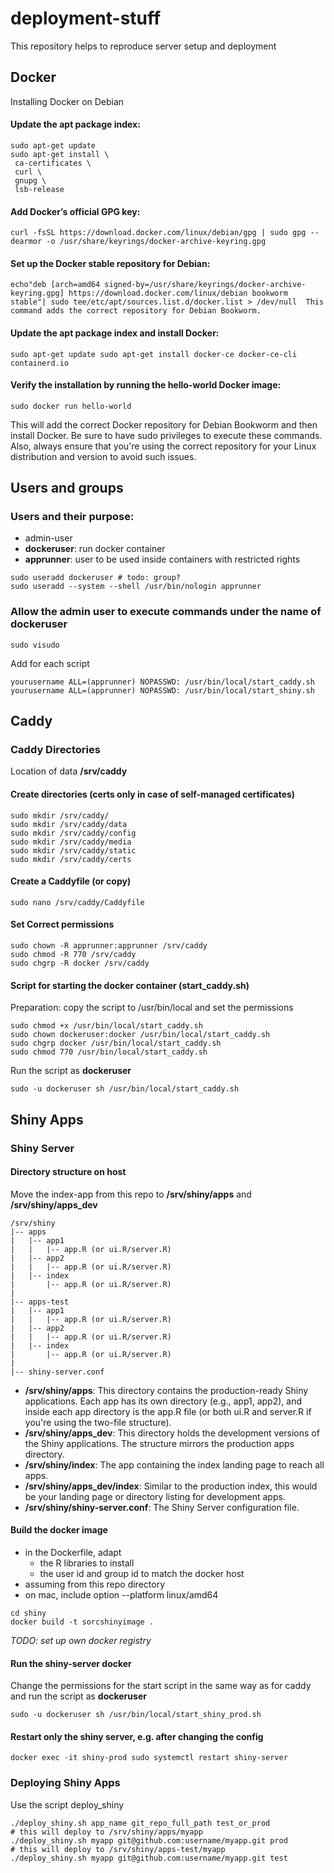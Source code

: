 # deployment-stuff
This repository helps to reproduce server setup and deployment

## Docker
Installing Docker on Debian
#### Update the apt package index:
```shell
sudo apt-get update
sudo apt-get install \
 ca-certificates \
 curl \
 gnupg \
 lsb-release
```

#### Add Docker’s official GPG key:
```shell
curl -fsSL https://download.docker.com/linux/debian/gpg | sudo gpg --dearmor -o /usr/share/keyrings/docker-archive-keyring.gpg
```
#### Set up the Docker stable repository for Debian:
```shell
echo"deb [arch=amd64 signed-by=/usr/share/keyrings/docker-archive-keyring.gpg] https://download.docker.com/linux/debian bookworm stable"| sudo tee/etc/apt/sources.list.d/docker.list > /dev/null  This command adds the correct repository for Debian Bookworm.
```
#### Update the apt package index and install Docker:
```shell
sudo apt-get update sudo apt-get install docker-ce docker-ce-cli containerd.io
```

#### Verify the installation by running the hello-world Docker image:
```shell
sudo docker run hello-world
```
This will add the correct Docker repository for Debian Bookworm and then install Docker. Be sure to have sudo privileges to execute these commands.
Also, always ensure that you're using the correct repository for your Linux distribution and version to avoid such issues.


## Users and groups
### Users and their purpose:
* admin-user
* **dockeruser**: run docker container
* **apprunner**: user to be used inside containers with restricted rights

```shell
sudo useradd dockeruser # todo: group?
sudo useradd --system --shell /usr/bin/nologin apprunner
```

### Allow the admin user to execute commands under the name of dockeruser
```shell
sudo visudo
```
Add for each script
```log
yourusername ALL=(apprunner) NOPASSWD: /usr/bin/local/start_caddy.sh
yourusername ALL=(apprunner) NOPASSWD: /usr/bin/local/start_shiny.sh
```

## Caddy
### Caddy Directories
Location of data **/srv/caddy**
#### Create directories (certs only in case of self-managed certificates)
```shell
sudo mkdir /srv/caddy/
sudo mkdir /srv/caddy/data
sudo mkdir /srv/caddy/config
sudo mkdir /srv/caddy/media
sudo mkdir /srv/caddy/static
sudo mkdir /srv/caddy/certs
```

#### Create a Caddyfile (or copy)
```shell
sudo nano /srv/caddy/Caddyfile
```

#### Set Correct permissions
```shell
sudo chown -R apprunner:apprunner /srv/caddy
sudo chmod -R 770 /srv/caddy
sudo chgrp -R docker /srv/caddy
```

#### Script for starting the docker container (start_caddy.sh)
Preparation: copy the script to /usr/bin/local and set the permissions
```shell
sudo chmod +x /usr/bin/local/start_caddy.sh
sudo chown dockeruser:docker /usr/bin/local/start_caddy.sh
sudo chgrp docker /usr/bin/local/start_caddy.sh
sudo chmod 770 /usr/bin/local/start_caddy.sh
```
Run the script as **dockeruser**
```shell
sudo -u dockeruser sh /usr/bin/local/start_caddy.sh
```

## Shiny Apps
### Shiny Server
#### Directory structure on host
Move the index-app from this repo to **/srv/shiny/apps** and **/srv/shiny/apps_dev**
```log
/srv/shiny
|-- apps
|   |-- app1
|   |   |-- app.R (or ui.R/server.R)
|   |-- app2
|   |   |-- app.R (or ui.R/server.R)
|   |-- index
|       |-- app.R (or ui.R/server.R)
|
|-- apps-test
|   |-- app1
|   |   |-- app.R (or ui.R/server.R)
|   |-- app2
|   |   |-- app.R (or ui.R/server.R)
|   |-- index
|       |-- app.R (or ui.R/server.R)
|
|-- shiny-server.conf
```
* **/srv/shiny/apps**: This directory contains the production-ready Shiny applications. Each app has its own directory (e.g., app1, app2), and inside each app directory is the app.R file (or both ui.R and server.R if you're using the two-file structure).
* **/srv/shiny/apps_dev**: This directory holds the development versions of the Shiny applications. The structure mirrors the production apps directory.
* **/srv/shiny/index**: The app containing the index landing page to reach all apps.
* **/srv/shiny/apps_dev/index**: Similar to the production index, this would be your landing page or directory listing for development apps.
* **/srv/shiny/shiny-server.conf**: The Shiny Server configuration file.

#### Build the docker image
* in the Dockerfile, adapt
  * the R libraries to install
  * the user id and group id to match the docker host
* assuming from this repo directory
* on mac, include option --platform linux/amd64
```shell
cd shiny
docker build -t sorcshinyimage .
```
_TODO: set up own docker registry_
#### Run the shiny-server docker
Change the permissions for the start script in the same way as for caddy and run the script as **dockeruser**
```shell
sudo -u dockeruser sh /usr/bin/local/start_shiny_prod.sh
```

#### Restart only the shiny server, e.g. after changing the config
```shell
docker exec -it shiny-prod sudo systemctl restart shiny-server
```

### Deploying Shiny Apps

Use the script deploy_shiny
```shell
./deploy_shiny.sh app_name git_repo_full_path test_or_prod
# this will deploy to /srv/shiny/apps/myapp
./deploy_shiny.sh myapp git@github.com:username/myapp.git prod
# this will deploy to /srv/shiny/apps-test/myapp
./deploy_shiny.sh myapp git@github.com:username/myapp.git test


```
